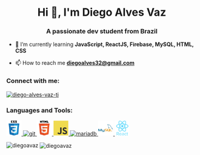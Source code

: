 <h1 align="center">Hi 👋, I'm Diego Alves Vaz</h1>
<h3 align="center">A passionate dev student from Brazil</h3>

- 🌱 I’m currently learning **JavaScript, ReactJS, Firebase, MySQL, HTML, CSS**

- 📫 How to reach me **diegoalves32@gmail.com**

<h3 align="left">Connect with me:</h3>
<p align="left">
<a href="https://linkedin.com/in/diego-alves-vaz-ti" target="blank"><img align="center" src="https://raw.githubusercontent.com/rahuldkjain/github-profile-readme-generator/master/src/images/icons/Social/linked-in-alt.svg" alt="diego-alves-vaz-ti" height="30" width="40" /></a>
</p>

<h3 align="left">Languages and Tools:</h3>
<p align="left"> <a href="https://www.w3schools.com/css/" target="_blank" rel="noreferrer"> <img src="https://raw.githubusercontent.com/devicons/devicon/master/icons/css3/css3-original-wordmark.svg" alt="css3" width="40" height="40"/> </a> <a href="https://git-scm.com/" target="_blank" rel="noreferrer"> <img src="https://www.vectorlogo.zone/logos/git-scm/git-scm-icon.svg" alt="git" width="40" height="40"/> </a> <a href="https://www.w3.org/html/" target="_blank" rel="noreferrer"> <img src="https://raw.githubusercontent.com/devicons/devicon/master/icons/html5/html5-original-wordmark.svg" alt="html5" width="40" height="40"/> </a> <a href="https://developer.mozilla.org/en-US/docs/Web/JavaScript" target="_blank" rel="noreferrer"> <img src="https://raw.githubusercontent.com/devicons/devicon/master/icons/javascript/javascript-original.svg" alt="javascript" width="40" height="40"/> </a>  </a> <a href="https://mariadb.org/" target="_blank" rel="noreferrer"> <img src="https://www.vectorlogo.zone/logos/mariadb/mariadb-icon.svg" alt="mariadb" width="40" height="40"/> </a> <a href="https://www.mysql.com/" target="_blank" rel="noreferrer"> <img src="https://raw.githubusercontent.com/devicons/devicon/master/icons/mysql/mysql-original-wordmark.svg" alt="mysql" width="40" height="40"/> </a> <a href="https://reactjs.org/" target="_blank" rel="noreferrer"> <img src="https://raw.githubusercontent.com/devicons/devicon/master/icons/react/react-original-wordmark.svg" alt="react" width="40" height="40"/> </a> 
<p><img align="left" src="https://github-readme-stats.vercel.app/api/top-langs?username=diegoavaz&show_icons=true&locale=en&layout=compact" alt="diegoavaz" /></p>

<p>&nbsp;<img align="center" src="https://github-readme-stats.vercel.app/api?username=diegoavaz&show_icons=true&locale=en" alt="diegoavaz" /></p>
